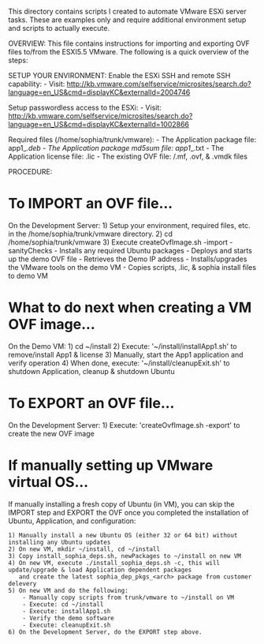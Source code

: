 
This directory contains scripts I created to automate VMware ESXi server tasks.
These are examples only and require additional environment setup and scripts to actually execute.


OVERVIEW:
	This file contains instructions for importing and exporting OVF files to/from 
	the ESXI5.5 VMware. The following is a quick overview of the steps:


SETUP YOUR ENVIRONMENT:
  Enable the ESXi SSH and remote SSH capability:
	- Visit: http://kb.vmware.com/selfservice/microsites/search.do?language=en_US&cmd=displayKC&externalId=2004746

  Setup passwordless access to the ESXi:
	- Visit: http://kb.vmware.com/selfservice/microsites/search.do?language=en_US&cmd=displayKC&externalId=1002866

  Required files (/home/sophia/trunk/vmware):
	- The Application package file: app1_<version>_<arch>.deb
	- The Application package md5sum file: app1_<version>_<arch>.txt
	- The Application license file: <anyname>.lic
	- The existing OVF file: <OVF directory name>/<OVF name>.mf, <OVF name>.ovf, & <OVF name>.vmdk files
	 
PROCEDURE:

To IMPORT an OVF file...
========================

  On the Development Server:
	1) Setup your environment, required files, etc. in the /home/sophia/trunk/vmware directory.
	2) cd /home/sophia/trunk/vmware
	3) Execute createOvfImage.sh -import
		-  sanityChecks
		-  Installs any required Ubuntu packages
		-  Deploys and starts up the demo OVF file
		-  Retrieves the Demo IP address
		-  Installs/upgrades the VMware tools on the demo VM
		-  Copies scripts, .lic, & sophia install files to demo VM

What to do next when creating a VM OVF image...
===============================================

  On the Demo VM:
	1) cd ~/install
	2) Execute: '~/install/installApp1.sh' to remove/install App1 & license 
	3) Manually, start the App1 application and verify operation
	4) When done, execute: '~/install/cleanupExit.sh' to shutdown Application, cleanup & shutdown Ubuntu

To EXPORT an OVF file...
========================

  On the Development Server:
	1) Execute: 'createOvfImage.sh -export' to create the new OVF image

If manually setting up VMware virtual OS...
===========================================

  If manually installing a fresh copy of Ubuntu (in VM), you can skip the IMPORT step and EXPORT the OVF
  once you completed the installation of Ubuntu, Application, and configuration:

	1) Manually install a new Ubuntu OS (either 32 or 64 bit) without installing any Ubuntu updates
	2) On new VM, mkdir ~/install, cd ~/install
	3) Copy install_sophia_deps.sh, newPackages to ~/install on new VM
	4) On new VM, execute ./install_sophia_deps.sh -c, this will update/upgrade & load Application dependent packages
	   and create the latest sophia_dep_pkgs_<arch> package from customer delevery
	5) On new VM and do the following:
		- Manually copy scripts from trunk/vmware to ~/install on VM 
		- Execute: cd ~/install
		- Execute: installApp1.sh
		- Verify the demo software
		- Execute: cleanupExit.sh
	6) On the Development Server, do the EXPORT step above.

